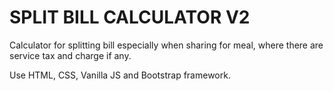 # SPLIT BILL CALCULATOR V2
 Calculator for splitting bill especially when sharing for meal, where there are service tax and charge if any.

 Use HTML, CSS, Vanilla JS and Bootstrap framework.